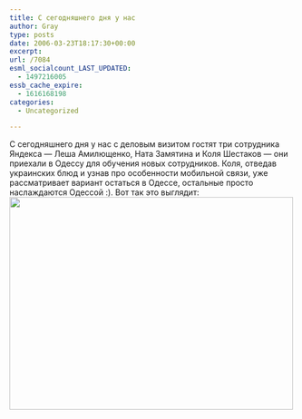 ```yaml
---
title: С сегодняшнего дня у нас
author: Gray
type: posts
date: 2006-03-23T18:17:30+00:00
excerpt:
url: /7084
esml_socialcount_LAST_UPDATED:
  - 1497216005
essb_cache_expire:
  - 1616168198
categories:
  - Uncategorized

---
```








С сегодняшнего дня у нас с деловым визитом гостят три сотрудника Яндекса &#8212; Леша Амилющенко, Ната Замятина и Коля Шестаков &#8212; они приехали в Одессу для обучения новых сотрудников. Коля, отведав украинских блюд и узнав про особенности мобильной связи, уже рассматривает вариант остаться в Одессе, остальные просто наслаждаются Одессой :). Вот так это выглядит:  
<img src="https://i1.wp.com/images16.fotki.com/v283/photos/5/520379/2153934/007331_edited-vi.jpg?resize=500%2C375" title="" width="500" height="375" border="0" data-recalc-dims="1" />
